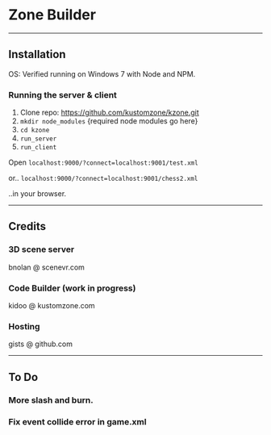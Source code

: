 # Zone Builder

---

## Installation

OS: Verified running on Windows 7 with Node and NPM.

### Running the server & client
1. Clone repo: https://github.com/kustomzone/kzone.git
1. `mkdir node_modules`  {required node modules go here}
1. `cd kzone`
1. `run_server`
1. `run_client`


Open `localhost:9000/?connect=localhost:9001/test.xml` 

or.. `localhost:9000/?connect=localhost:9001/chess2.xml` 

..in your browser.


---

## Credits

### 3D scene server 

bnolan @ scenevr.com

### Code Builder (work in progress)

kidoo @ kustomzone.com

### Hosting

gists @ github.com

---

## To Do 

### More slash and burn.
### Fix event collide error in game.xml
